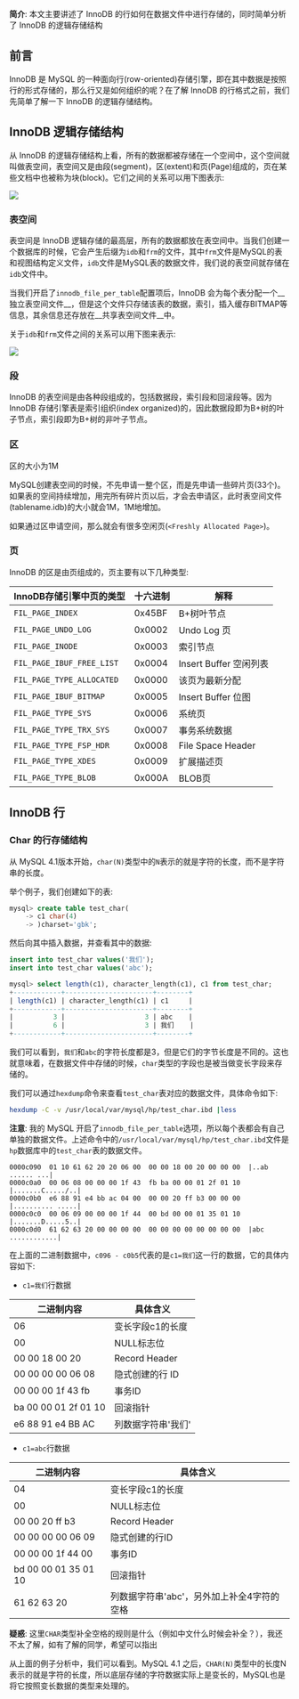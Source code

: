 
__简介__: 本文主要讲述了 InnoDB 的行如何在数据文件中进行存储的，同时简单分析了 InnoDB 的逻辑存储结构

<!--more-->

## 前言

InnoDB 是 MySQL 的一种面向行(row-oriented)存储引擎，即在其中数据是按照行的形式存储的，那么行又是如何组织的呢？在了解 InnoDB 的行格式之前，我们先简单了解一下 InnoDB 的逻辑存储结构。


## InnoDB 逻辑存储结构

从 InnoDB 的逻辑存储结构上看，所有的数据都被存储在一个空间中，这个空间就叫做表空间，表空间又是由段(segment)，区(extent)和页(Page)组成的，页在某些文档中也被称为块(block)。它们之间的关系可以用下图表示:

![](https://passage-1253400711.cos.ap-beijing.myqcloud.com/2018-01-11-InnoDB%20%E9%80%BB%E8%BE%91%E5%AD%98%E5%82%A8%E7%BB%93%E6%9E%84.png)

### 表空间

表空间是 InnoDB 逻辑存储的最高层，所有的数据都放在表空间中。当我们创建一个数据库的时候，它会产生后缀为`idb`和`frm`的文件，其中`frm`文件是MySQL的表和视图结构定义文件，`idb`文件是MySQL表的数据文件，我们说的表空间就存储在`idb`文件中。

当我们开启了`innodb_file_per_table`配置项后，InnoDB 会为每个表分配一个__独立表空间文件__，但是这个文件只存储该表的数据，索引，插入缓存BITMAP等信息，其余信息还存放在__共享表空间文件__中。

关于`idb`和`frm`文件之间的关系可以用下图来表示:

![](https://passage-1253400711.cos.ap-beijing.myqcloud.com/2018-01-03-122727.jpg)

### 段

InnoDB 的表空间是由各种段组成的，包括数据段，索引段和回滚段等。因为 InnoDB 存储引擎表是索引组织(index organized)的，因此数据段即为B+树的叶子节点，索引段即为B+树的非叶子节点。

### 区

区的大小为1M

MySQL创建表空间的时候，不先申请一整个区，而是先申请一些碎片页(33个)。如果表的空间持续增加，用完所有碎片页以后，才会去申请区，此时表空间文件(tablename.idb)的大小就会1M，1M地增加。

如果通过区申请空间，那么就会有很多空闲页(`<Freshly Allocated Page>`)。

### 页

InnoDB 的区是由页组成的，页主要有以下几种类型:

InnoDB存储引擎中页的类型|十六进制|解释
---|---|---
`FIL_PAGE_INDEX`|0x45BF|B+树叶节点
`FIL_PAGE_UNDO_LOG`|0x0002|Undo Log 页
`FIL_PAGE_INODE`|0x0003|索引节点
`FIL_PAGE_IBUF_FREE_LIST`|0x0004|Insert Buffer 空闲列表
`FIL_PAGE_TYPE_ALLOCATED`|0x0000|该页为最新分配
`FIL_PAGE_IBUF_BITMAP`|0x0005|Insert Buffer 位图
`FIL_PAGE_TYPE_SYS`|0x0006|系统页
`FIL_PAGE_TYPE_TRX_SYS`|0x0007|事务系统数据
`FIL_PAGE_TYPE_FSP_HDR`|0x0008|File Space Header
`FIL_PAGE_TYPE_XDES`|0x0009|扩展描述页
`FIL_PAGE_TYPE_BLOB`|0x000A|BLOB页

## InnoDB 行

### Char 的行存储结构

从 MySQL 4.1版本开始，`char(N)`类型中的`N`表示的就是字符的长度，而不是字符串的长度。

举个例子，我们创建如下的表:

```sql
mysql> create table test_char(
    -> c1 char(4)
    -> )charset='gbk';
```

然后向其中插入数据，并查看其中的数据:

```sql
insert into test_char values('我们');
insert into test_char values('abc');

mysql> select length(c1), character_length(c1), c1 from test_char;
+------------+----------------------+--------+
| length(c1) | character_length(c1) | c1     |
+------------+----------------------+--------+
|          3 |                    3 | abc    |
|          6 |                    3 | 我们    |
+------------+----------------------+--------+
```

我们可以看到，`我们`和`abc`的字符长度都是3，但是它们的字节长度是不同的。这也就意味着，在数据文件中存储的时候，`char`类型的字段也是被当做变长字段来存储的。


我们可以通过`hexdump`命令来查看`test_char`表对应的数据文件，具体命令如下:

```sh
hexdump -C -v /usr/local/var/mysql/hp/test_char.ibd |less
```

__注意__: 我的 MySQL 开启了`innodb_file_per_table`选项，所以每个表都会有自己单独的数据文件。上述命令中的`/usr/local/var/mysql/hp/test_char.ibd`文件是`hp`数据库中的`test_char`表的数据文件。

```
0000c090  01 10 61 62 20 20 06 00  00 00 18 00 20 00 00 00  |..ab  ...... ...|
0000c0a0  00 06 08 00 00 00 1f 43  fb ba 00 00 01 2f 01 10  |.......C...../..|
0000c0b0  e6 88 91 e4 bb ac 04 00  00 00 20 ff b3 00 00 00  |.......... .....|
0000c0c0  00 06 09 00 00 00 1f 44  00 bd 00 00 01 35 01 10  |.......D.....5..|
0000c0d0  61 62 63 20 00 00 00 00  00 00 00 00 00 00 00 00  |abc ............|
```

在上面的二进制数据中，`c096 - c0b5`代表的是`c1=我们`这一行的数据，它的具体内容如下:

+ `c1=我们`行数据

二进制内容|具体含义
---|---
06|变长字段c1的长度
00|NULL标志位
00 00 18 00 20|Record Header
00 00 00 00 06 08|隐式创建的行 ID
00 00 00 1f 43 fb|事务ID
ba 00 00 01 2f 01 10|回滚指针
e6 88 91 e4 BB AC|列数据字符串'我们'

+ `c1=abc`行数据

二进制内容|具体含义
---|---
04|变长字段c1的长度
00|NULL标志位
00 00 20 ff b3|Record Header
00 00 00 00 06 09|隐式创建的行ID
00 00 00 1f 44 00|事务ID
bd 00 00 01 35 01 10|回滚指针
61 62 63 20|列数据字符串'abc'，另外加上补全4字符的空格

__疑惑__: 这里`CHAR`类型补全空格的规则是什么（例如中文什么时候会补全？），我还不太了解，如有了解的同学，希望可以指出


从上面的例子分析中，我们可以看到。MySQL 4.1 之后，`CHAR(N)`类型中的长度N表示的就是字符的长度，所以底层存储的字符数据实际上是变长的，MySQL也是将它按照变长数据的类型来处理的。
